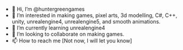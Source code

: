 - 👋 Hi, I’m @huntergreengames
- 👀 I’m interested in making games, pixel arts, 3d modelling, C#, C++, unity, unrealengine4, unrealengine5, and smooth animations.
- 🌱 I’m currently learning unrealengine4
- 💞️ I’m looking to collaborate on making games.
- 📫 How to reach me [Not now, I will let you know]

<!---
huntergreengames/huntergreengames is a ✨ special ✨ repository because its `README.md` (this file) appears on your GitHub profile.
You can click the Preview link to take a look at your changes.
--->
